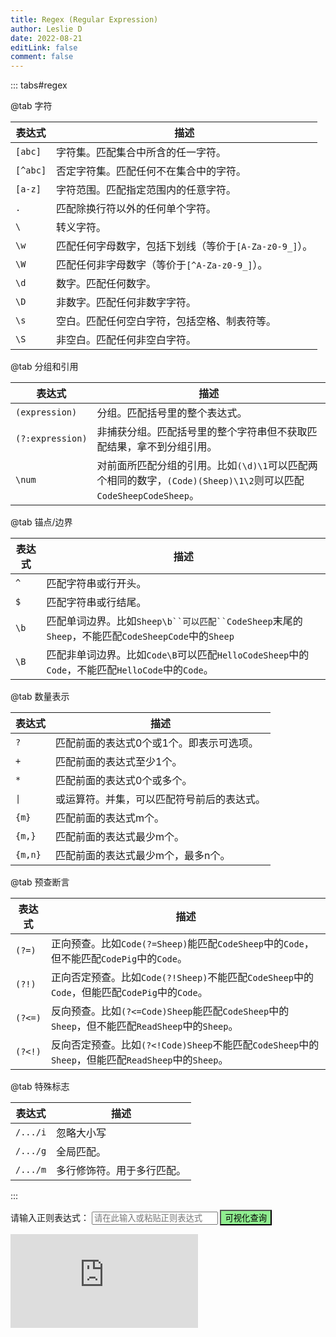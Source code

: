 ```yaml
---
title: Regex (Regular Expression)
author: Leslie D
date: 2022-08-21
editLink: false
comment: false
---
```


::: tabs#regex

@tab 字符

| 表达式   | 描述                                                   |
| -------- | ------------------------------------------------------ |
| `[abc]`  | 字符集。匹配集合中所含的任一字符。                     |
| `[^abc]` | 否定字符集。匹配任何不在集合中的字符。                 |
| `[a-z]`  | 字符范围。匹配指定范围内的任意字符。                   |
| `.`      | 匹配除换行符以外的任何单个字符。                       |
| `\ `     | 转义字符。                                             |
| `\w`     | 匹配任何字母数字，包括下划线（等价于`[A-Za-z0-9_]`）。 |
| `\W`     | 匹配任何非字母数字（等价于`[^A-Za-z0-9_]`）。          |
| `\d`     | 数字。匹配任何数字。                                   |
| `\D`     | 非数字。匹配任何非数字字符。                           |
| `\s`     | 空白。匹配任何空白字符，包括空格、制表符等。           |
| `\S`     | 非空白。匹配任何非空白字符。                           |

@tab 分组和引用

| 表达式           | 描述                                                                                                            |
| ---------------- | --------------------------------------------------------------------------------------------------------------- |
| `(expression)`   | 分组。匹配括号里的整个表达式。                                                                                  |
| `(?:expression)` | 非捕获分组。匹配括号里的整个字符串但不获取匹配结果，拿不到分组引用。                                            |
| `\num`           | 对前面所匹配分组的引用。比如`(\d)\1`可以匹配两个相同的数字，`(Code)(Sheep)\1\2`则可以匹配`CodeSheepCodeSheep`。 |

@tab 锚点/边界

| 表达式 | 描述                                                                                              |
| ------ | ------------------------------------------------------------------------------------------------- |
| `^`    | 匹配字符串或行开头。                                                                              |
| `$`    | 匹配字符串或行结尾。                                                                              |
| `\b`   | 匹配单词边界。比如`Sheep\b``可以匹配``CodeSheep`末尾的`Sheep`，不能匹配`CodeSheepCode`中的`Sheep` |
| `\B`   | 匹配非单词边界。比如`Code\B`可以匹配`HelloCodeSheep`中的`Code`，不能匹配`HelloCode`中的`Code`。   |

@tab 数量表示

| 表达式  | 描述                                     |
| ------- | ---------------------------------------- |
| `?`     | 匹配前面的表达式0个或1个。即表示可选项。 |
| `+`     | 匹配前面的表达式至少1个。                |
| `*`     | 匹配前面的表达式0个或多个。              |
| `\|`    | 或运算符。并集，可以匹配符号前后的表达式。 |
| `{m}`   | 匹配前面的表达式m个。                    |
| `{m,}`  | 匹配前面的表达式最少m个。                |
| `{m,n}` | 匹配前面的表达式最少m个，最多n个。       |

@tab 预查断言

| 表达式  | 描述                                                                                               |
| ------- | -------------------------------------------------------------------------------------------------- |
| `(?=)`  | 正向预查。比如`Code(?=Sheep)`能匹配`CodeSheep`中的`Code`，但不能匹配`CodePig`中的`Code`。          |
| `(?!)`  | 正向否定预查。比如`Code(?!Sheep)`不能匹配`CodeSheep`中的`Code`，但能匹配`CodePig`中的`Code`。      |
| `(?<=)` | 反向预查。比如`(?<=Code)Sheep`能匹配`CodeSheep`中的`Sheep`，但不能匹配`ReadSheep`中的`Sheep`。     |
| `(?<!)` | 反向否定预查。比如`(?<!Code)Sheep`不能匹配`CodeSheep`中的`Sheep`，但能匹配`ReadSheep`中的`Sheep`。 |

@tab 特殊标志

| 表达式   | 描述                       |
| -------- | -------------------------- |
| `/.../i` | 忽略大小写                 |
| `/.../g` | 全局匹配。                 |
| `/.../m` | 多行修饰符。用于多行匹配。 |
:::

<div>
请输入正则表达式：
  <input type="text" autocomplete="off" id="regexInput" placeholder="请在此输入或粘贴正则表达式" style="width:40%">
  <button onclick="visualizeFunc()" style="background-color:lightgreen">可视化查询</button>
</div>
<p id="visualizeTips"></p>

<div id="regex">
    <iframe id="regexChart" frameborder="0"  src="https://jex.im/regulex/#!embed=true&flags=&re=%5E(a%7Cb)*%3F%24"></iframe>
</div>

